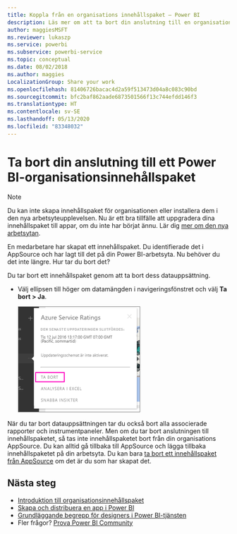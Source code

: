 ```yaml
---
title: Koppla från en organisations innehållspaket – Power BI
description: Läs mer om att ta bort din anslutning till en organisations innehållspaket genom att ta bort dess datauppsättning i Power BI.
author: maggiesMSFT
ms.reviewer: lukaszp
ms.service: powerbi
ms.subservice: powerbi-service
ms.topic: conceptual
ms.date: 08/02/2018
ms.author: maggies
LocalizationGroup: Share your work
ms.openlocfilehash: 81406726bacac4d2a59f513473d04a8c083c90bd
ms.sourcegitcommit: bfc2baf862aade6873501566f13c744efdd146f3
ms.translationtype: HT
ms.contentlocale: sv-SE
ms.lasthandoff: 05/13/2020
ms.locfileid: "83348032"
---
```

# <a name="remove-your-connection-to-a-power-bi-organizational-content-pack"></a>Ta bort din anslutning till ett Power BI-organisationsinnehållspaket

> [!NOTE]
> Du kan inte skapa innehållspaket för organisationen eller installera dem i den nya arbetsyteupplevelsen. Nu är ett bra tillfälle att uppgradera dina innehållspaket till appar, om du inte har börjat ännu. Lär dig [mer om den nya arbetsytan](service-create-the-new-workspaces.md).
> 

En medarbetare har skapat ett innehållspaket. Du identifierade det i AppSource och har lagt till det på din Power BI-arbetsyta. Nu behöver du det inte längre.  Hur tar du bort det?

Du tar bort ett innehållspaket genom att ta bort dess datauppsättning.  

* Välj ellipsen till höger om datamängden i navigeringsfönstret och välj **Ta bort \> Ja**.  
  
  ![Ta bort innehållspaket](media/service-organizational-content-pack-disconnect/power-bi-remove-organizational-content-pack-dataset.png)

När du tar bort datauppsättningen tar du också bort alla associerade rapporter och instrumentpaneler. Men om du tar bort anslutningen till innehållspaketet, så tas inte innehållspaketet bort från din organisations AppSource.  Du kan alltid gå tillbaka till AppSource och lägga tillbaka innehållspaketet på din arbetsyta. Du kan bara [ta bort ett innehållspaket från AppSource](service-organizational-content-pack-manage-update-delete.md) om det är du som har skapat det.

## <a name="next-steps"></a>Nästa steg
* [Introduktion till organisationsinnehållspaket](service-organizational-content-pack-introduction.md) 
* [Skapa och distribuera en app i Power BI](service-create-distribute-apps.md) 
* [Grundläggande begrepp för designers i Power BI-tjänsten](../fundamentals/service-basic-concepts.md)  
* Fler frågor? [Prova Power BI Community](https://community.powerbi.com/)
